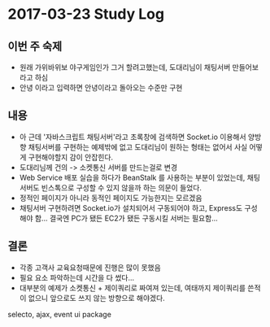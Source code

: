 # 2017-03-23 Study Log

## 이번 주 숙제
* 원래 가위바위보 야구게임인가 그거 할려고했는데, 도대리님이 채팅서버 만들어보라고 하심
* 안녕 이라고 입력하면 안녕이라고 돌아오는 수준만 구현

## 내용
* 아 근데 '자바스크립트 채팅서버'라고 초록창에 검색하면 Socket.io 이용해서 양방향 채팅서버를 구현하는 예제밖에 없고 도대리님이 원하는 형태는 없어서 사실 어떻게 구현해야할지 감이 안잡힌다.
* 도대리님께 건의 -> 소켓통신 서버를 만드는걸로 변경
* Web Service 배포 실습을 하다가 BeanStalk 를 사용하는 부분이 있었는데, 채팅 서버도 빈스톡으로 구성할 수 있지 않을까 하는 의문이 들었다.
* 정적인 페이지가 아니라 동적인 페이지도 가능한지는 모르겠음
* 채팅서버 구현하려면 Socket.io가 설치되어서 구동되어야 하고, Express도 구성해야 함... 결국엔 PC가 됐든 EC2가 됐든 구동시킬 서버는 필요함...

## 결론
* 각종 고객사 교육요청때문에 진행은 많이 못했음
* 필요 요소 파악하는데 시간을 다 썼다...
* 대부분의 예제가 소켓통신 + 제이쿼리로 짜여져 있는데, 여태까지 제이쿼리를 쓴적이 없으니 앞으로도 쓰지 않는 방향으로 해야겠다.

selecto, ajax, event
ui package
